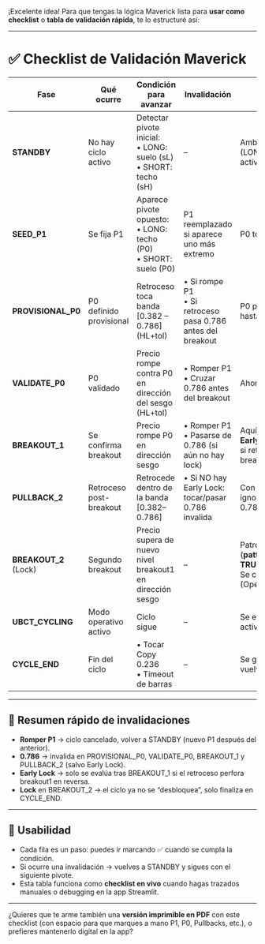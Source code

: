 ¡Excelente idea! Para que tengas la lógica Maverick lista para **usar como checklist** o **tabla de validación rápida**, te lo estructuré así:

---

# ✅ Checklist de Validación Maverick

| **Fase**               | **Qué ocurre**          | **Condición para avanzar**                                              | **Invalidación**                                               | **Notas**                                                                             |
| ---------------------- | ----------------------- | ----------------------------------------------------------------------- | -------------------------------------------------------------- | ------------------------------------------------------------------------------------- |
| **STANDBY**            | No hay ciclo activo     | Detectar pivote inicial: <br>• LONG: suelo (sL) <br>• SHORT: techo (sH) | –                                                              | Ambos sesgos (LONG/SHORT) activos en paralelo                                         |
| **SEED\_P1**           | Se fija P1              | Aparece pivote opuesto: <br>• LONG: techo (P0) <br>• SHORT: suelo (P0)  | P1 reemplazado si aparece uno más extremo                      | P0 todavía dinámico                                                                   |
| **PROVISIONAL\_P0**    | P0 definido provisional | Retroceso toca banda \[0.382 – 0.786] (HL+tol)                          | • Si rompe P1 <br>• Si retroceso pasa 0.786 antes del breakout | P0 puede actualizarse hasta validar banda                                             |
| **VALIDATE\_P0**       | P0 validado             | Precio rompe contra P0 en dirección del sesgo (HL+tol)                  | • Romper P1 <br>• Cruzar 0.786 antes del breakout              | Ahora P0 es fijo                                                                      |
| **BREAKOUT\_1**        | Se confirma breakout    | Precio rompe P0 en dirección sesgo                                      | • Romper P1 <br>• Pasarse de 0.786 (si aún no hay lock)        | Aquí puede activarse **EarlyInvalidationLock** si retroceso revierte breakout1        |
| **PULLBACK\_2**        | Retroceso post-breakout | Retrocede dentro de la banda \[0.382–0.786]                             | • Si NO hay Early Lock: tocar/pasar 0.786 invalida             | Con Early Lock → ignora invalidación 0.786                                            |
| **BREAKOUT\_2** (Lock) | Segundo breakout        | Precio supera de nuevo nivel breakout1 en dirección sesgo               | –                                                              | Patrón bloqueado (**patternLocked = TRUE**) <br> Se calculan zonas (Operative, Entry) |
| **UBCT\_CYCLING**      | Modo operativo activo   | Ciclo sigue                                                             | –                                                              | Se esperan zonas activas hasta el fin                                                 |
| **CYCLE\_END**         | Fin del ciclo           | • Tocar Copy 0.236 <br>• Timeout de barras                              | –                                                              | Se guarda resumen y vuelve a STANDBY                                                  |

---

## 🔑 Resumen rápido de invalidaciones

* **Romper P1** → ciclo cancelado, volver a STANDBY (nuevo P1 después del anterior).
* **0.786** → invalida en PROVISIONAL\_P0, VALIDATE\_P0, BREAKOUT\_1 y PULLBACK\_2 (salvo Early Lock).
* **Early Lock** → solo se evalúa tras BREAKOUT\_1 si el retroceso perfora breakout1 en reversa.
* **Lock** en BREAKOUT\_2 → el ciclo ya no se “desbloquea”, solo finaliza en CYCLE\_END.

---

## 🎯 Usabilidad

* Cada fila es un paso: puedes ir marcando ✅ cuando se cumpla la condición.
* Si ocurre una invalidación → vuelves a STANDBY y sigues con el siguiente pivote.
* Esta tabla funciona como **checklist en vivo** cuando hagas trazados manuales o debugging en la app Streamlit.

---

¿Quieres que te arme también una **versión imprimible en PDF** con este checklist (con espacio para que marques a mano P1, P0, Pullbacks, etc.), o prefieres mantenerlo digital en la app?
